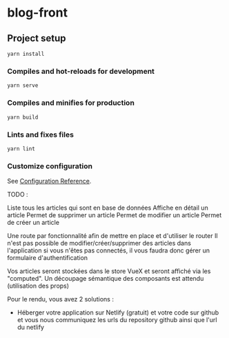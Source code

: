 # blog-front

## Project setup
```
yarn install
```

### Compiles and hot-reloads for development
```
yarn serve
```

### Compiles and minifies for production
```
yarn build
```

### Lints and fixes files
```
yarn lint
```

### Customize configuration
See [Configuration Reference](https://cli.vuejs.org/config/).





TODO :

Liste tous les articles qui sont en base de données
Affiche en détail un article
Permet de supprimer un article
Permet de modifier un article
Permet de créer un article

Une route par fonctionnalité afin de mettre en place et d'utiliser le router
Il n'est pas possible de modifier/créer/supprimer des articles dans l'application si vous n'êtes pas connectés, il vous faudra donc gérer un formulaire d'authentification

Vos articles seront stockées dans le store VueX et seront affiché via les "computed".
Un découpage sémantique des composants est attendu (utilisation des props)

Pour le rendu, vous avez 2 solutions :

- Héberger votre application sur Netlify (gratuit) et votre code sur github et vous nous communiquez les urls du repository github ainsi que l'url du netlify
